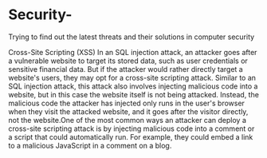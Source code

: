 # Security-
Trying to find out the latest threats and their solutions in computer security

Cross-Site Scripting (XSS) 
In an SQL injection attack, an attacker goes after a vulnerable website to target its stored data, such as user credentials or sensitive financial data. But if the attacker would rather directly target a website's users, they may opt for a cross-site scripting attack. Similar to an SQL injection attack, this attack also involves injecting malicious code into a website, but in this case the website itself is not being attacked. Instead, the malicious code the attacker has injected only runs in the user's browser when they visit the attacked website, and it goes after the visitor directly, not the website.One of the most common ways an attacker can deploy a cross-site scripting attack is by injecting malicious code into a comment or a script that could automatically run. For example, they could embed a link to a malicious JavaScript in a comment on a blog. 
